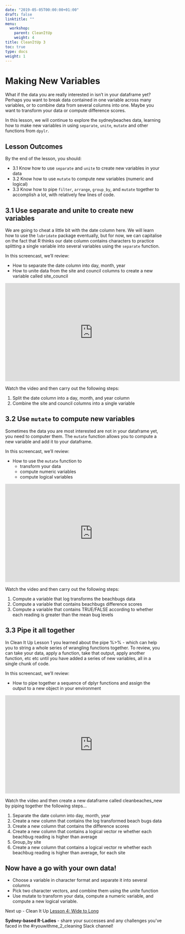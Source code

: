 ```yaml
---
date: "2019-05-05T00:00:00+01:00"
draft: false
linktitle: ""
menu:
  workshop:
    parent: CleanItUp
    weight: 4
title: CleanItUp 3
toc: true
type: docs
weight: 1
---
```


# Making New Variables

What if the data you are really interested in isn’t in your dataframe yet? Perhaps you want to break data contained in one variable across many variables, or to combine data from several columns into one. Maybe you want to transform your data or compute difference scores. 

In this lesson, we will continue to explore the sydneybeaches data, learning how to make new variables in using  `separate`, `unite`, `mutate` and other functions from `dpylr`. 

## Lesson Outcomes
By the end of the lesson, you should:  


* 3.1 Know how to use `separate` and `unite` to create new variables in your data
* 3.2 Know how to use `mutate` to compute new variables (numeric and logical)
* 3.3 Know how to pipe `filter`, `arrange`, `group_by`, and `mutate` together to accomplish a lot, with relatively few lines of code. 

## 3.1 Use separate and unite to create new variables 

We are going to cheat a little bit with the date column here. We will learn how to use the `lubridate` package eventually, but for now, we can capitalise on the fact that R thinks our date column contains characters to practice splitting a single variable into several variables using the `separate` function. 

In this screencast, we’ll review:

  * How to separate the date column into day, month, year 
  * How to unite data from the site and council columns to create a new variable called site_council

<iframe width="560" height="315" src="https://www.youtube.com/embed/tg54v8CJ5BQ" frameborder="0" allow="accelerometer; autoplay; encrypted-media; gyroscope; picture-in-picture" allowfullscreen></iframe>

Watch the video and then carry out the following steps:  

1. Split the date column into a day, month, and year column
2. Combine the site and council columns into a single variable

## 3.2 Use `mutate` to compute new variables

Sometimes the data you are most interested are not in your dataframe yet, you need to computer them. The `mutate` function allows you to compute a new variable and add it to your dataframe. 

In this screencast, we’ll review:

* How to use the `mutate` function to 
    + transform your data 
    + compute numeric variables
    + compute logical variables  

<iframe width="560" height="315" src="https://www.youtube.com/embed/IeKcebwlGvA" frameborder="0" allow="accelerometer; autoplay; encrypted-media; gyroscope; picture-in-picture" allowfullscreen></iframe>

Watch the video and then carry out the following steps:  

1. Compute a variable that log transforms the beachbugs data
2. Compute a variable that contains beachbugs difference scores
3. Compute a variable that contains TRUE/FALSE according to whether each reading is greater than the mean bug levels

## 3.3 Pipe it all together

In Clean It Up Lesson 1 you learned about the pipe %>% - which can help you to string a whole series of wrangling functions together. To review, you can take your data, apply a function, take that output, apply another function, etc etc until you have added a series of new variables, all in a single chunk of code. 

In this screencast, we’ll review:

* How to pipe together a sequence of dplyr functions and assign the output to a new object in your environment

<iframe width="560" height="315" src="https://www.youtube.com/embed/Fmcxq1owMp0" frameborder="0" allow="accelerometer; autoplay; encrypted-media; gyroscope; picture-in-picture" allowfullscreen></iframe>

Watch the video and then create a new dataframe called cleanbeaches_new by piping together the following steps…  

1. Separate the date column into day, month, year
2. Create a new column that contains the log transformed beach bugs data
3. Create a new column that contains the difference scores
4. Create a new column that contains a logical vector re whether each beachbug reading is higher than average
5. Group_by site
6. Create a new column that contains a logical vector re whether each beachbug reading is higher than average, for each site

## Now have a go with **your own data!**

- Choose a variable in character format and separate it into several columns 
- Pick two character vectors, and combine them using the unite function 
- Use mutate to transform your data, compute a numeric variable, and compute a new logical variable. 


Next up - Clean It Up [Lesson 4: Wide to Long](/courses/workshop/02-CleanItUp-4/)

**Sydney-based R-Ladies** - share your successes and any challenges you've faced in the #ryouwithme_2_cleaning Slack channel! 

